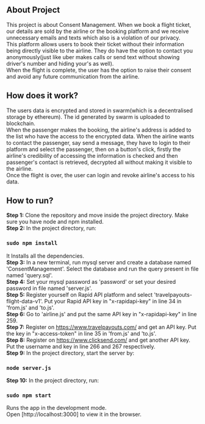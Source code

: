 ## About Project
This project is about Consent Management. When we book a flight ticket, our details are sold by the airline or the booking platform and we receive unnecessary emails and texts which also is a violation of our privacy. <br/>
This platform allows users to book their ticket without their information being directly visible to the airline. They do have the option to contact you anonymously(just like uber makes calls or send text without showing driver's number and hiding your's as well).<br/>
When the flight is complete, the user has the option to raise their consent and avoid any future communication from the airline.

## How does it work?
The users data is encrypted and stored in swarm(which is a decentralised storage by ethereum). The id generated by swarm is uploaded to blockchain. <br/>
When the passenger makes the booking, the airline's address is added to the list who have the access to the encrypted data. 
When the airline wants to contact the passenger, say send a message, they have to login to their platform and select the passenger, then on a button's click, firstly the airline's credibility of accessing the information is checked and then passenger's contact is retrieved, decrypted all without making it visible to the airline. <br/>
Once the flight is over, the user can login and revoke airline's access to his data.

## How to run?
<b>Step 1:</b> Clone the repository and move inside the project directory. Make sure you have node and npm installed. <br/>
<b>Step 2:</b> In the project directory, run:

### `sudo npm install`

It Installs all the dependencies. <br/>
<b>Step 3:</b> In a new terminal, run mysql server and create a database named 'ConsentManagement'. Select the database and run the query present in file named 'query.sql'.<br/>
<b>Step 4:</b> Set your mysql password as 'password' or set your desired password in file named 'server.js'.<br/>
<b>Step 5:</b> Register yourself on Rapid API platform and select 'travelpayouts-flight-data-v1'. Put your Rapid API key in "x-rapidapi-key" in line 34 in 'from.js' and 'to.js'.<br/>
<b>Step 6:</b> Go to 'airline.js' and put the same API key in "x-rapidapi-key" in line 259.<br/>
<b>Step 7:</b> Register on https://www.travelpayouts.com/ and get an API key. Put the key in "x-access-token" in line 35 in 'from.js' and 'to.js'.<br/>
<b>Step 8:</b> Register on https://www.clicksend.com/ and get another API key. Put the username and key in line 266 and 267 respectively.<br/>
<b>Step 9:</b> In the project directory, start the server by:

### `node server.js`

<b>Step 10:</b> In the project directory, run:

### `sudo npm start`

Runs the app in the development mode.<br />
Open [http://localhost:3000] to view it in the browser.
